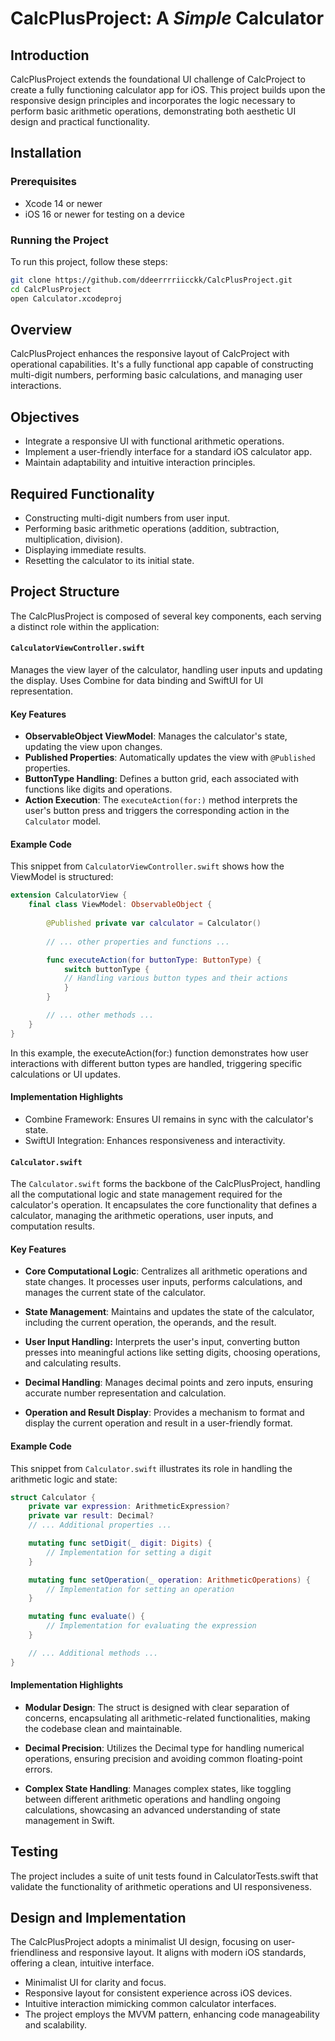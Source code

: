 # CalcPlusProject: A _Simple_ Calculator

## Introduction

CalcPlusProject extends the foundational UI challenge of CalcProject to create a fully functioning calculator app for iOS. This project builds upon the responsive design principles and incorporates the logic necessary to perform basic arithmetic operations, demonstrating both aesthetic UI design and practical functionality.

## Installation
### Prerequisites

- Xcode 14 or newer
- iOS 16 or newer for testing on a device

### Running the Project

To run this project, follow these steps:

```bash
git clone https://github.com/ddeerrrriicckk/CalcPlusProject.git
cd CalcPlusProject
open Calculator.xcodeproj
```

## Overview

CalcPlusProject enhances the responsive layout of CalcProject with operational capabilities. It's a fully functional app capable of constructing multi-digit numbers, performing basic calculations, and managing user interactions.

## Objectives

- Integrate a responsive UI with functional arithmetic operations.
- Implement a user-friendly interface for a standard iOS calculator app.
- Maintain adaptability and intuitive interaction principles.

## Required Functionality

- Constructing multi-digit numbers from user input.
- Performing basic arithmetic operations (addition, subtraction, multiplication, division).
- Displaying immediate results.
- Resetting the calculator to its initial state.

## Project Structure

The CalcPlusProject is composed of several key components, each serving a distinct role within the application:

#### `CalculatorViewController.swift`

Manages the view layer of the calculator, handling user inputs and updating the display. Uses Combine for data binding and SwiftUI for UI representation.


#### Key Features

- **ObservableObject ViewModel**: Manages the calculator's state, updating the view upon changes.
- **Published Properties**: Automatically updates the view with `@Published` properties.
- **ButtonType Handling**: Defines a button grid, each associated with functions like digits and operations.
- **Action Execution**: The `executeAction(for:)` method interprets the user's button press and triggers the corresponding action in the `Calculator` model.

#### Example Code

This snippet from `CalculatorViewController.swift` shows how the ViewModel is structured:

```swift
extension CalculatorView {
    final class ViewModel: ObservableObject {
        
        @Published private var calculator = Calculator()
        
        // ... other properties and functions ...

        func executeAction(for buttonType: ButtonType) {
            switch buttonType {
            // Handling various button types and their actions
            }
        }

        // ... other methods ...
    }
}
```
In this example, the executeAction(for:) function demonstrates how user interactions with different button types are handled, triggering specific calculations or UI updates.

#### Implementation Highlights

- Combine Framework: Ensures UI remains in sync with the calculator's state.
- SwiftUI Integration: Enhances responsiveness and interactivity.

#### `Calculator.swift`

The `Calculator.swift` forms the backbone of the CalcPlusProject, handling all the computational logic and state management required for the calculator's operation. It encapsulates the core functionality that defines a calculator, managing the arithmetic operations, user inputs, and computation results.

#### Key Features
- **Core Computational Logic**: Centralizes all arithmetic operations and state changes. It processes user inputs, performs calculations, and manages the current state of the calculator.

- **State Management**: Maintains and updates the state of the calculator, including the current operation, the operands, and the result.

- **User Input Handling:** Interprets the user's input, converting button presses into meaningful actions like setting digits, choosing operations, and calculating results.

- **Decimal Handling**: Manages decimal points and zero inputs, ensuring accurate number representation and calculation.

- **Operation and Result Display**: Provides a mechanism to format and display the current operation and result in a user-friendly format.

#### Example Code
This snippet from `Calculator.swift` illustrates its role in handling the arithmetic logic and state:

``` swift
struct Calculator {
    private var expression: ArithmeticExpression?
    private var result: Decimal?
    // ... Additional properties ...

    mutating func setDigit(_ digit: Digits) {
        // Implementation for setting a digit
    }

    mutating func setOperation(_ operation: ArithmeticOperations) {
        // Implementation for setting an operation
    }

    mutating func evaluate() {
        // Implementation for evaluating the expression
    }

    // ... Additional methods ...
}
```
#### Implementation Highlights
- **Modular Design**: The struct is designed with clear separation of concerns, encapsulating all arithmetic-related functionalities, making the codebase clean and maintainable.

- **Decimal Precision**: Utilizes the Decimal type for handling numerical operations, ensuring precision and avoiding common floating-point errors.

- **Complex State Handling**: Manages complex states, like toggling between different arithmetic operations and handling ongoing calculations, showcasing an advanced understanding of state management in Swift.

## Testing

The project includes a suite of unit tests found in CalculatorTests.swift that validate the functionality of arithmetic operations and UI responsiveness.

## Design and Implementation

The CalcPlusProject adopts a minimalist UI design, focusing on user-friendliness and responsive layout. It aligns with modern iOS standards, offering a clean, intuitive interface.


- Minimalist UI for clarity and focus.
- Responsive layout for consistent experience across iOS devices.
- Intuitive interaction mimicking common calculator interfaces.
- The project employs the MVVM pattern, enhancing code manageability and scalability.
